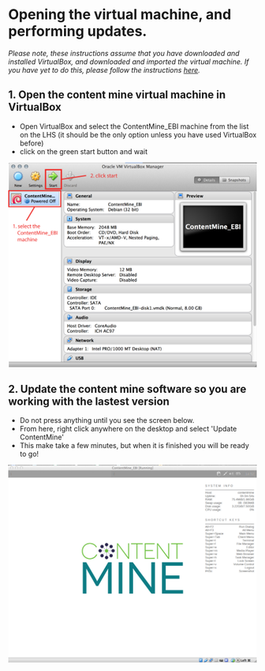 # Opening the virtual machine, and performing updates.

*Please note, these instructions assume that you have downloaded and installed VirtualBox, and downloaded and imported the virtual machine. If you have yet to do this, please follow the instructions [here](https://github.com/ContentMine/ebi_workshop_20141006/blob/master/info/pre-workshop_installation.pdf).*

## 1. Open the content mine virtual machine in VirtualBox

- Open VirtualBox and select the ContentMine_EBI machine from the list on the LHS (it should be the only option unless you have used VirtualBox before)
- click on the green start button and wait

![open the vm](https://github.com/ContentMine/ebi_workshop_20141006/blob/master/assets/openandupdate1.png)

## 2. Update the content mine software so you are working with the lastest version

- Do not press anything until you see the screen below.
- From here, right click anywhere on the desktop and select 'Update ContentMine'
- This make take a few minutes, but when it is finished you will be ready to go!

![update the vm](https://github.com/ContentMine/ebi_workshop_20141006/blob/master/assets/openandupdate2.png)
